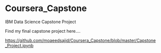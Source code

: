 # Coursera_Capstone
 IBM Data Science Capstone Project

Find my final capstone project here....

https://github.com/moaeedsajid/Coursera_Capstone/blob/master/Capstone_Project.ipynb
